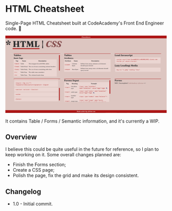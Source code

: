 # HTML Cheatsheet

Single-Page HTML Cheatsheet built at CodeAcademy's Front End Engineer code. 🎉

![Cheatsheet Thumbnail](./images/thumbnail.png 'Thumbnail')

It contains Table / Forms / Semantic information, and it's currently a WIP.

## Overview

I believe this could be quite useful in the future for reference, so I plan to keep working on it. Some overall changes planned are:

- Finish the Forms section;
- Create a CSS page;
- Polish the page, fix the grid and make its design consistent.

## Changelog

- 1.0 - Initial commit.
